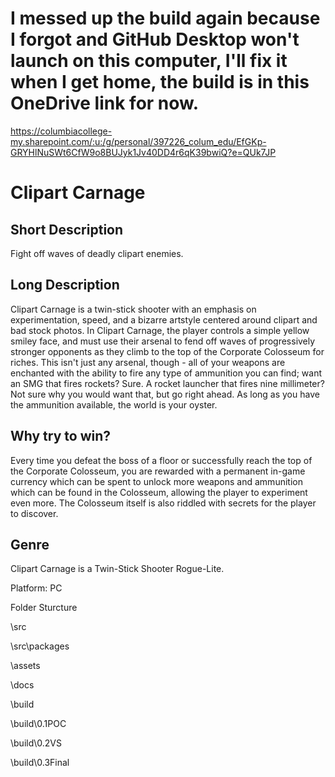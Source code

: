 # I messed up the build again because I forgot and GitHub Desktop won't launch on this computer, I'll fix it when I get home, the build is in this OneDrive link for now.
https://columbiacollege-my.sharepoint.com/:u:/g/personal/397226_colum_edu/EfGKp-GRYHlNuSWt6CfW9o8BUJyk1Jv40DD4r6qK39bwiQ?e=QUk7JP

# Clipart Carnage

## Short Description
Fight off waves of deadly clipart enemies.
## Long Description
Clipart Carnage is a twin-stick shooter with an emphasis on experimentation, speed, and a bizarre artstyle centered around clipart and bad stock photos. In Clipart Carnage, the player controls a simple yellow smiley face, and must use their arsenal to fend off waves of progressively stronger opponents as they climb to the top of the Corporate Colosseum for riches. This isn't just any arsenal, though - all of your weapons are enchanted with the ability to fire any type of ammunition you can find; want an SMG that fires rockets? Sure. A rocket launcher that fires nine millimeter? Not sure why you would want that, but go right ahead. As long as you have the ammunition available, the world is your oyster.
## Why try to win?
Every time you defeat the boss of a floor or successfully reach the top of the Corporate Colosseum, you are rewarded with a permanent in-game currency which can be spent to unlock more weapons and ammunition which can be found in the Colosseum, allowing the player to experiment even more. The Colosseum itself is also riddled with secrets for the player to discover.

## Genre
Clipart Carnage is a Twin-Stick Shooter Rogue-Lite.

Platform: PC

Folder Sturcture

\src

\src\packages

\assets

\docs

\build

\build\0.1POC

\build\0.2VS

\build\0.3Final
